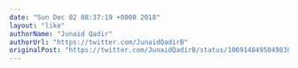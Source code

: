 ```yaml
---
date: "Sun Dec 02 08:37:19 +0000 2018"
layout: "like"
authorName: "Junaid Qadir"
authorUrl: "https://twitter.com/JunaidQadirB"
originalPost: "https://twitter.com/JunaidQadirB/status/1069148495049838592"
---
```

